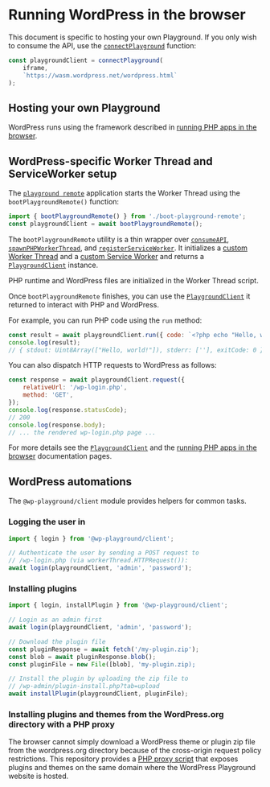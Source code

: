 # Running WordPress in the browser

This document is specific to hosting your own Playground. If you only wish to consume the API, use the [`connectPlayground`](./api/playground-client.connectplayground.md) function:

```ts
const playgroundClient = connectPlayground(
	iframe,
	`https://wasm.wordpress.net/wordpress.html`
);
```

## Hosting your own Playground

WordPress runs using the framework described in [running PHP apps in the browser](./using-php-in-the-browser.md).

## WordPress-specific Worker Thread and ServiceWorker setup

The [`playground remote`](https://github.com/WordPress/wordpress-playground/blob/trunk/src/packages/playground/remote/wordpress.html) application starts the Worker Thread using the `bootPlaygroundRemote()` function:

```js
import { bootPlaygroundRemote() } from './boot-playground-remote';
const playgroundClient = await bootPlaygroundRemote();
```

The `bootPlaygroundRemote` utility is a thin wrapper over [`consumeAPI`](./api/php-wasm-web.consumeapi.md), [`spawnPHPWorkerThread`](./api/php-wasm-browser.spawnphpworkerthread.md), and [`registerServiceWorker`](./api/php-wasm-browser/registerServiceWorker). It initializes a [custom Worker Thread](https://github.com/WordPress/wordpress-playground/blob/trunk/src/packages/playground/remote/src/lib/worker-thread.ts) and a [custom Service Worker](https://github.com/WordPress/wordpress-playground/blob/trunk/src/packages/playground/remote/service-worker.ts) and returns a [`PlaygroundClient`](./api/playground-client.php.md) instance.

PHP runtime and WordPress files are initialized in the Worker Thread script.

Once `bootPlaygroundRemote` finishes, you can use the [`PlaygroundClient`](./api/playground-client.php.md) it returned to interact with PHP and WordPress.

For example, you can run PHP code using the `run` method:

```js
const result = await playgroundClient.run({ code: `<?php echo "Hello, world!";` });
console.log(result);
// { stdout: Uint8Array(["Hello, world!"]), stderr: [''], exitCode: 0 }
```

You can also dispatch HTTP requests to WordPress as follows:

```js
const response = await playgroundClient.request({
	relativeUrl: '/wp-login.php',
	method: 'GET',
});
console.log(response.statusCode);
// 200
console.log(response.body);
// ... the rendered wp-login.php page ...
```

For more details see the [`PlaygroundClient`](./api/playground-client.php.md) and the [running PHP apps in the browser](./using-php-in-the-browser.md) documentation pages.

## WordPress automations

The `@wp-playground/client` module provides helpers for common tasks.

### Logging the user in

```js
import { login } from '@wp-playground/client';

// Authenticate the user by sending a POST request to
// /wp-login.php (via workerThread.HTTPRequest()):
await login(playgroundClient, 'admin', 'password');
```

### Installing plugins

```js
import { login, installPlugin } from '@wp-playground/client';

// Login as an admin first
await login(playgroundClient, 'admin', 'password');

// Download the plugin file
const pluginResponse = await fetch('/my-plugin.zip');
const blob = await pluginResponse.blob();
const pluginFile = new File([blob], 'my-plugin.zip);

// Install the plugin by uploading the zip file to
// /wp-admin/plugin-install.php?tab=upload
await installPlugin(playgroundClient, pluginFile);
```

### Installing plugins and themes from the WordPress.org directory with a PHP proxy

The browser cannot simply download a WordPress theme or plugin zip file from the wordpress.org directory because of the cross-origin request policy restrictions. This repository provides a [PHP proxy script](https://github.com/WordPress/wordpress-playground/blob/trunk/src/packages/playground/website/plugin-proxy.php) that exposes plugins and themes on the same domain where the WordPress Playground website is hosted.
